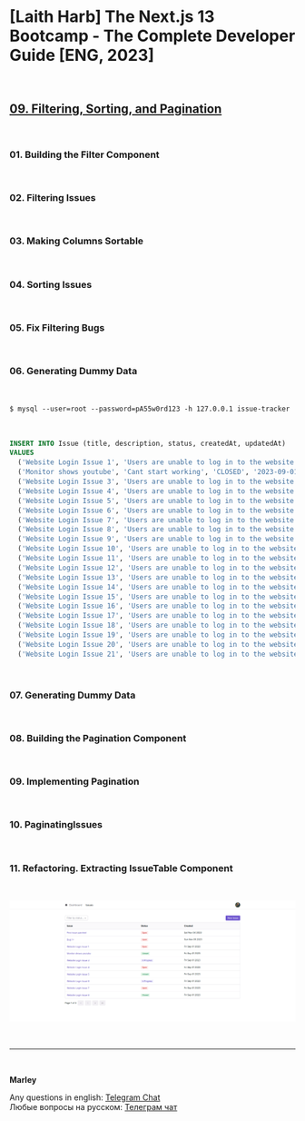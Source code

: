 # [Laith Harb] The Next.js 13 Bootcamp - The Complete Developer Guide [ENG, 2023]

<br/>

## [09. Filtering, Sorting, and Pagination](https://github.com/webmakaka/Next.js-Projects-Build-an-Issue-Tracker/pull/10)

<br/>

### 01. Building the Filter Component

<br/>

### 02. Filtering Issues

<br/>

### 03. Making Columns Sortable

<br/>

### 04. Sorting Issues

<br/>

### 05. Fix Filtering Bugs

<br/>

### 06. Generating Dummy Data

<br/>

```
$ mysql --user=root --password=pA55w0rd123 -h 127.0.0.1 issue-tracker
```

<br/>

```sql
INSERT INTO Issue (title, description, status, createdAt, updatedAt)
VALUES
  ('Website Login Issue 1', 'Users are unable to log in to the website 1', 'OPEN', '2023-09-01 10:00:00', '2023-09-01 12:00:00'),
  ('Monitor shows youtube', 'Cant start working', 'CLOSED', '2023-09-01 10:00:00', '2023-09-01 12:00:00'),
  ('Website Login Issue 3', 'Users are unable to log in to the website 3', 'IN_PROGRESS', '2023-09-01 10:00:00', '2023-09-01 12:00:00'),
  ('Website Login Issue 4', 'Users are unable to log in to the website 4', 'OPEN', '2023-09-01 10:00:00', '2023-09-01 12:00:00'),
  ('Website Login Issue 5', 'Users are unable to log in to the website 5', 'CLOSED', '2023-09-01 10:00:00', '2023-09-01 12:00:00'),
  ('Website Login Issue 6', 'Users are unable to log in to the website 6', 'IN_PROGRESS', '2023-09-01 10:00:00', '2023-09-01 12:00:00'),
  ('Website Login Issue 7', 'Users are unable to log in to the website 7', 'OPEN', '2023-09-01 10:00:00', '2023-09-01 12:00:00'),
  ('Website Login Issue 8', 'Users are unable to log in to the website 8', 'CLOSED', '2023-09-01 10:00:00', '2023-09-01 12:00:00'),
  ('Website Login Issue 9', 'Users are unable to log in to the website 9', 'IN_PROGRESS', '2023-09-01 10:00:00', '2023-09-01 12:00:00'),
  ('Website Login Issue 10', 'Users are unable to log in to the website 10', 'OPEN', '2023-09-01 10:00:00', '2023-09-01 12:00:00'),
  ('Website Login Issue 11', 'Users are unable to log in to the website 11', 'CLOSED', '2023-09-01 10:00:00', '2023-09-01 12:00:00'),
  ('Website Login Issue 12', 'Users are unable to log in to the website 12', 'IN_PROGRESS', '2023-09-01 10:00:00', '2023-09-01 12:00:00'),
  ('Website Login Issue 13', 'Users are unable to log in to the website 13', 'OPEN', '2023-09-01 10:00:00', '2023-09-01 12:00:00'),
  ('Website Login Issue 14', 'Users are unable to log in to the website 14', 'CLOSED', '2023-09-01 10:00:00', '2023-09-01 12:00:00'),
  ('Website Login Issue 15', 'Users are unable to log in to the website 15', 'OPEN', '2023-09-01 10:00:00', '2023-09-01 12:00:00'),
  ('Website Login Issue 16', 'Users are unable to log in to the website 16', 'CLOSED', '2023-09-01 10:00:00', '2023-09-01 12:00:00'),
  ('Website Login Issue 17', 'Users are unable to log in to the website 17', 'OPEN', '2023-09-01 10:00:00', '2023-09-01 12:00:00'),
  ('Website Login Issue 18', 'Users are unable to log in to the website 18', 'IN_PROGRESS', '2023-09-01 10:00:00', '2023-09-01 12:00:00'),
  ('Website Login Issue 19', 'Users are unable to log in to the website 19', 'CLOSED', '2023-09-01 10:00:00', '2023-09-01 12:00:00'),
  ('Website Login Issue 20', 'Users are unable to log in to the website 20', 'OPEN', '2023-09-01 10:00:00', '2023-09-01 12:00:00'),
  ('Website Login Issue 21', 'Users are unable to log in to the website 21', 'CLOSED', '2023-09-01 10:00:00', '2023-09-01 12:00:00');
```

<br/>

### 07. Generating Dummy Data

<br/>

### 08. Building the Pagination Component

<br/>

### 09. Implementing Pagination

<br/>

### 10. PaginatingIssues

<br/>

### 11. Refactoring. Extracting IssueTable Component

<br/>

![Application](/img/pic-ch09-img01.png?raw=true)

<br/>

---

<br/>

**Marley**

Any questions in english: <a href="https://jsdev.org/chat/">Telegram Chat</a>  
Любые вопросы на русском: <a href="https://jsdev.ru/chat/">Телеграм чат</a>
